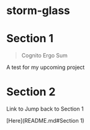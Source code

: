 # storm-glass

# Section 1

> Cognito Ergo Sum

A test for my upcoming project

# Section 2

Link to Jump back to Section 1

[Here](README.md#Section 1)
